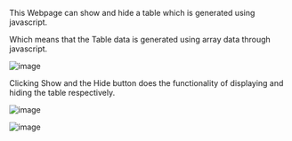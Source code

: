 This Webpage can show and hide a table which is generated using javascript.

Which means that the Table data is generated using array data through javascript.

![image](https://github.com/suhas177/Table-generation/assets/97055087/60637a9e-a7ff-421a-93e7-1b5b48b54f98)

Clicking Show and the Hide button does the functionality of displaying and hiding the table respectively.

![image](https://github.com/suhas177/Table-generation/assets/97055087/2d56bf23-9fa4-4196-b15c-f76e88bc89ea)

![image](https://github.com/suhas177/Table-generation/assets/97055087/60637a9e-a7ff-421a-93e7-1b5b48b54f98)



